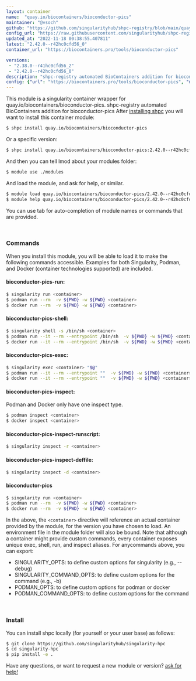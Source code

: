 ```yaml
---
layout: container
name:  "quay.io/biocontainers/bioconductor-pics"
maintainer: "@vsoch"
github: "https://github.com/singularityhub/shpc-registry/blob/main/quay.io/biocontainers/bioconductor-pics/container.yaml"
config_url: "https://raw.githubusercontent.com/singularityhub/shpc-registry/main/quay.io/biocontainers/bioconductor-pics/container.yaml"
updated_at: "2022-11-18 00:38:55.407811"
latest: "2.42.0--r42hc0cfd56_0"
container_url: "https://biocontainers.pro/tools/bioconductor-pics"

versions:
 - "2.38.0--r41hc0cfd56_2"
 - "2.42.0--r42hc0cfd56_0"
description: "shpc-registry automated BioContainers addition for bioconductor-pics"
config: {"url": "https://biocontainers.pro/tools/bioconductor-pics", "maintainer": "@vsoch", "description": "shpc-registry automated BioContainers addition for bioconductor-pics", "latest": {"2.42.0--r42hc0cfd56_0": "sha256:fe6f37da031525ed1ee6b745f1636846161cbe78955f6f37020b9c8e35704062"}, "tags": {"2.38.0--r41hc0cfd56_2": "sha256:d81d349d8a1d1e1badc5c0a3b0f48f67ce8be3e81de0deac249a27f15edcba05", "2.42.0--r42hc0cfd56_0": "sha256:fe6f37da031525ed1ee6b745f1636846161cbe78955f6f37020b9c8e35704062"}, "docker": "quay.io/biocontainers/bioconductor-pics"}
---
```


This module is a singularity container wrapper for quay.io/biocontainers/bioconductor-pics.
shpc-registry automated BioContainers addition for bioconductor-pics
After [installing shpc](#install) you will want to install this container module:


```bash
$ shpc install quay.io/biocontainers/bioconductor-pics
```

Or a specific version:

```bash
$ shpc install quay.io/biocontainers/bioconductor-pics:2.42.0--r42hc0cfd56_0
```

And then you can tell lmod about your modules folder:

```bash
$ module use ./modules
```

And load the module, and ask for help, or similar.

```bash
$ module load quay.io/biocontainers/bioconductor-pics/2.42.0--r42hc0cfd56_0
$ module help quay.io/biocontainers/bioconductor-pics/2.42.0--r42hc0cfd56_0
```

You can use tab for auto-completion of module names or commands that are provided.

<br>

### Commands

When you install this module, you will be able to load it to make the following commands accessible.
Examples for both Singularity, Podman, and Docker (container technologies supported) are included.

#### bioconductor-pics-run:

```bash
$ singularity run <container>
$ podman run --rm  -v ${PWD} -w ${PWD} <container>
$ docker run --rm  -v ${PWD} -w ${PWD} <container>
```

#### bioconductor-pics-shell:

```bash
$ singularity shell -s /bin/sh <container>
$ podman run --it --rm --entrypoint /bin/sh  -v ${PWD} -w ${PWD} <container>
$ docker run --it --rm --entrypoint /bin/sh  -v ${PWD} -w ${PWD} <container>
```

#### bioconductor-pics-exec:

```bash
$ singularity exec <container> "$@"
$ podman run --it --rm --entrypoint ""  -v ${PWD} -w ${PWD} <container> "$@"
$ docker run --it --rm --entrypoint ""  -v ${PWD} -w ${PWD} <container> "$@"
```

#### bioconductor-pics-inspect:

Podman and Docker only have one inspect type.

```bash
$ podman inspect <container>
$ docker inspect <container>
```

#### bioconductor-pics-inspect-runscript:

```bash
$ singularity inspect -r <container>
```

#### bioconductor-pics-inspect-deffile:

```bash
$ singularity inspect -d <container>
```



#### bioconductor-pics

```bash
$ singularity run <container>
$ podman run --rm  -v ${PWD} -w ${PWD} <container>
$ docker run --rm  -v ${PWD} -w ${PWD} <container>
```


In the above, the `<container>` directive will reference an actual container provided
by the module, for the version you have chosen to load. An environment file in the
module folder will also be bound. Note that although a container
might provide custom commands, every container exposes unique exec, shell, run, and
inspect aliases. For anycommands above, you can export:

 - SINGULARITY_OPTS: to define custom options for singularity (e.g., --debug)
 - SINGULARITY_COMMAND_OPTS: to define custom options for the command (e.g., -b)
 - PODMAN_OPTS: to define custom options for podman or docker
 - PODMAN_COMMAND_OPTS: to define custom options for the command

<br>

### Install

You can install shpc locally (for yourself or your user base) as follows:

```bash
$ git clone https://github.com/singularityhub/singularity-hpc
$ cd singularity-hpc
$ pip install -e .
```

Have any questions, or want to request a new module or version? [ask for help!](https://github.com/singularityhub/singularity-hpc/issues)